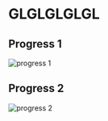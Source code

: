 # GLGLGLGLGL

## Progress 1
![progress 1](./screenshots/progress1.gif)

## Progress 2
![progress 2](./screenshots/progress2.gif)

